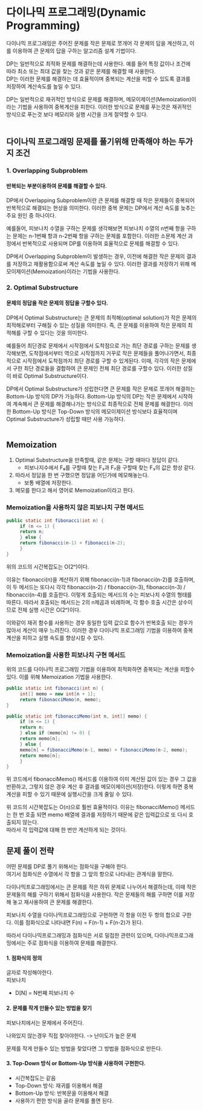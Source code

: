 # 다이나믹 프로그래밍(Dynamic Programming)
다이나믹 프로그래밍은 주어진 문제를 작은 문제로 쪼개어 각 문제의 답을 계산하고,
이를 이용하여 큰 문제의 답을 구하는 알고리즘 설계 기법이다.

DP는 일반적으로 최적화 문제를 해결하는데 사용한다. 예를 들어 특정 값이나 조건에 따라
최소 또는 최대 값을 찾는 것과 같은 문제를 해결할 때 사용한다.
<br>
DP는 이러한 문제를 해결하는 데 효율적이며 중복되는 계산을 피할 수 있도록 결과를 저장하여 계산속도를 높일 수 있다.

DP는 일반적으로 재귀적인 방식으로 문제를 해결하며, 메모이제이션(Memoization)이라는 기법을 사용하여 중복계산을 피한다.
이러한 방식으로 문제를 푸는것은 재귀적인 방식으로 푸는것 보다 메모리와 실행 시간을 크게 절약할 수 있다.
<br><br>


## 다이나믹 프로그래밍 문제를 풀기위해 만족해야 하는 두가지 조건
### 1. Overlapping Subproblem
#### 반복되는 부분이용하여 문제를 해결할 수 있다.
DP에서 Overlapping Subproblem이란 큰 문제를 해결할 때 작은 문제들이 중복되어 반복적으로 해결되는 현상을 의미한다.
이러한 중복 문제는 DP에서 계산 속도를 늦추는 주요 원인 중 하나이다.

예를들어, 피보나치 수열을 구하는 문제를 생각해보면 피보나치 수열의 n번째 항을 구하는 문제는
n-1번째 항과 n-2번째 항을 구하는 문제를 포함한다.
이러한 소문제 계산 과정에서 반복적으로 사용되며 DP를 이용하여 효율적으로 문제를 해결할 수 있다.

DP에서 Overlapping Subproblem이 발생하는 경우, 이전에 해결한 작은 문제의 결과를 저장하고 재활용함으로써 계산 속도를 높일 수 있다.
이러한 결과를 저장하기 위해 메모이제이션(Memoization)이라는 기법을 사용한다.


### 2. Optimal Substructure
#### 문제의 정답을 작은 문제의 정답을 구할수 있다.
DP에서 Optimal Substructure는 큰 문제의 최적해(optimal solution)가 작은 문제의 최적해로부터 구해질 수 있는 성질을 의미한다.
즉, 큰 문제를 이용하여 작은 문제의 최적해를 구할 수 있다는 것을 의미한다.

예를들어 최단경로 문제에서 시작점에서 도착점으로 가는 최단 경로를 구하는 문제를 생각해보면,
도착점에서부터 역으로 시작점까지 거꾸로 작은 문제들을 풀어나가면서,
최종적으로 시작점에서 도착점까지 최단 경로를 구할 수 있게된다.
이때, 각각의 작은 문제에서 구한 최단 경로들을 결합하여 큰 문제인 전체 최단 경로를 구할수 있다.
이러한 성질이 바로 Optimal Substructure이다.

DP에서 Optimal Substructure가 성립한다면 큰 문제를 작은 문제로 쪼개어 해결하는 Bottom-Up 방식의 DP가 가능하다.
Bottom-Up 방식의 DP는 작은 문제에서 시작하여 계속해서 큰 문제를 해결해나가는 방식으로 최종적으로 전체 문제를 해결한다.
이러한 Bottom-Up 방식은 Top-Down 방식의 메모이제이션 방식보다 효율적이며 Optimal Substructure가 성립할 때만 사용 가능하다.
<br><br>

## Memoization
1. Optimal Substructure을 만족할때, 같은 문제는 구할 때마다 정답이 같다.
   - 피보나지수에서 F₉를 구할때 찾는 F₃과 F₇을 구할때 찾는 F₃의 값은 항상 같다.
2. 따라서 정답을 한 번 구했으면 정답을 어딘가에 메모해놓는다.
   - 보통 배열에 저장한다.
3. 메모를 한다고 해서 영어로 Memoization이라고 한다.

### Memoization을 사용하지 않은 피보나치 구현 메서드
```java
public static int fibonacci(int n) {
     if (n <= 1) {
     return n;
     } else {
     return fibonacci(n-1) + fibonacci(n-2);
     }
}
```
위의 코드의 시간복잡도는 O(2ⁿ)이다.

이유는 fibonacci(n)을 계산하기 위해 fibonacci(n-1)과 fibonacci(n-2)를 호출하며,
이 두 메서드는 또다시 각각 fibonacci(n-2) / fibonacci(n-3), fibonacci(n-3) / fibonacci(n-4)를 호출한다.
이렇게 호출되는 메서드의 수는 피보나치 수열의 형태를 따른다. 따라서 호출되는 메서드는 2의 n제곱과 비례하며,
각 함수 호출 시간은 상수이므로 전체 실행 시간은 O(2ⁿ)이다.

이와같이 재귀 함수를 사용하는 경우 동일한 입력 값으로 함수가 반복호출 되는 경우가 많아서 계산이 매우 느려진다.
이러한 경우 다이나믹 프로그래밍 기법을 이용하여 중복 계산을 피하고 실행 속도를 향상시킬 수 있다.

### Memoization을 사용한 피보나치 구현 메서드
위의 코드를 다이나믹 프로그래밍 기법을 이용하여 최적화하면 중복되는 계산을 피할수 있다.
이를 위해 Memoization 기법을 사용한다.
```java
public static int fibonacci(int n) {
     int[] memo = new int[n + 1];
     return fibonacciMemo(n, memo);
}

public static int fibonacciMemo(int n, int[] memo) {
     if (n <= 1) {
     return n;
     } else if (memo[n] != 0) {
     return memo[n];
     } else {
     memo[n] = fibonacciMemo(n-1, memo) + fibonacciMemo(n-2, memo);
     return memo[n];
     }
}
```
위 코드에서 fibonacciMemo() 메서드를 이용하여 이미 계산된 값이 있는 경우 그 값을 반환하고,
그렇지 않은 경우 계산 후 결과를 메모이제이션(저장)한다. 이렇게 하면 중복 계산을 피할 수 있기 때문에 실행시간을 크게 줄일 수 있다.

위 코드의 시간복잡도는 O(n)으로 훨씬 효율적이다. 이유는 fibonacciMemo() 메서드는 한 번 호출 되면
memo 배열에 결과를 저장하기 때문에 같은 입력값으로 또 다시 호출되지 않는다. <br>
따라서 각 입력값에 대해 한 번만 계산하게 되는 것이다.

## 문제 풀이 전략
어떤 문제를 DP로 풀기 위해서는 점화식을 구해야 한다. <br>
여기서 점화식은 수열에서 각 항을 그 앞의 항으로 나타내는 관계식을 말한다.

다이나믹프로그래밍에서는 큰 문제를 작은 하위 문제로 나누어서 해결하는데,
이때 작은 문제들의 해를 구하기 위해서 점화식을 사용한다.
작은 문제들의 해를 구하면 이를 저장해 놓고 재사용하여 큰 문제를 해결한다.

피보나치 수열을 다이나믹프로그래밍으로 구현하면 각 항을 이전 두 항의 합으로 구한다.
이를 점화식으로 나타내면 F(n) = F(n-1) + F(n-2)가 된다.

따라서 다이나믹프로그래밍과 점화식은 서로 밀접한 관련이 있으며, 다이나믹프로그래밍에서는 주로 점화식을 이용하여 문제를 해결한다.

#### 1. 점화식의 정의
글자로 작성해야한다. <br>
피보나치
   - D[N] = N번째 피보나치 수

#### 2. 문제를 작게 만들수 있는 방법을 찾기
피보나치에서는 문제에서 주어진다.

나와있지 않는경우 직접 찾아야한다. -> 난이도가 높은 문제

문제를 작게 만들수 있는 방법을 찾았다면 그 방법을 점화식으로 만든다.

#### 3. Top-Down 방식 or Bottom-Up 방식을 사용하여 구현한다.
- 시간복잡도는 같음
- Top-Down 방식: 재귀를 이용해서 해결
- Bottom-Up 방식: 반복문을 이용해서 해결
- 사용하기 편한 방식을 골라 문제를 풀면 된다.

